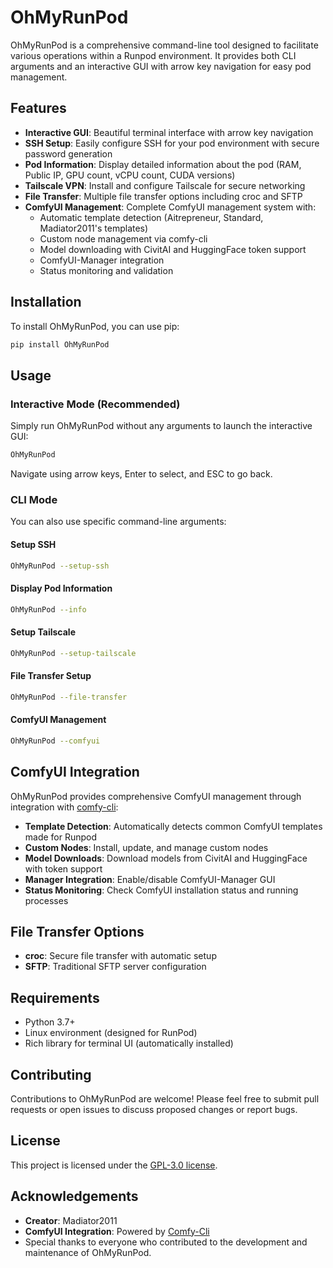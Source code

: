 # OhMyRunPod

OhMyRunPod is a comprehensive command-line tool designed to facilitate various operations within a Runpod environment. It provides both CLI arguments and an interactive GUI with arrow key navigation for easy pod management.

## Features

- **Interactive GUI**: Beautiful terminal interface with arrow key navigation
- **SSH Setup**: Easily configure SSH for your pod environment with secure password generation
- **Pod Information**: Display detailed information about the pod (RAM, Public IP, GPU count, vCPU count, CUDA versions)
- **Tailscale VPN**: Install and configure Tailscale for secure networking
- **File Transfer**: Multiple file transfer options including croc and SFTP
- **ComfyUI Management**: Complete ComfyUI management system with:
  - Automatic template detection (Aitrepreneur, Standard, Madiator2011's templates)
  - Custom node management via comfy-cli
  - Model downloading with CivitAI and HuggingFace token support
  - ComfyUI-Manager integration
  - Status monitoring and validation

## Installation

To install OhMyRunPod, you can use pip:

```bash
pip install OhMyRunPod
```

## Usage

### Interactive Mode (Recommended)

Simply run OhMyRunPod without any arguments to launch the interactive GUI:

```bash
OhMyRunPod
```

Navigate using arrow keys, Enter to select, and ESC to go back.

### CLI Mode

You can also use specific command-line arguments:

#### Setup SSH
```bash
OhMyRunPod --setup-ssh
```

#### Display Pod Information
```bash
OhMyRunPod --info
```

#### Setup Tailscale
```bash
OhMyRunPod --setup-tailscale
```

#### File Transfer Setup
```bash
OhMyRunPod --file-transfer
```

#### ComfyUI Management
```bash
OhMyRunPod --comfyui
```

## ComfyUI Integration

OhMyRunPod provides comprehensive ComfyUI management through integration with [comfy-cli](https://github.com/Comfy-Org/comfy-cli):

- **Template Detection**: Automatically detects common ComfyUI templates made for Runpod
- **Custom Nodes**: Install, update, and manage custom nodes
- **Model Downloads**: Download models from CivitAI and HuggingFace with token support
- **Manager Integration**: Enable/disable ComfyUI-Manager GUI
- **Status Monitoring**: Check ComfyUI installation status and running processes

## File Transfer Options

- **croc**: Secure file transfer with automatic setup
- **SFTP**: Traditional SFTP server configuration

## Requirements

- Python 3.7+
- Linux environment (designed for RunPod)
- Rich library for terminal UI (automatically installed)

## Contributing

Contributions to OhMyRunPod are welcome! Please feel free to submit pull requests or open issues to discuss proposed changes or report bugs.

## License

This project is licensed under the [GPL-3.0 license](LICENSE).

## Acknowledgements

- **Creator**: Madiator2011
- **ComfyUI Integration**: Powered by [Comfy-Cli](https://github.com/Comfy-Org/comfy-cli)
- Special thanks to everyone who contributed to the development and maintenance of OhMyRunPod.